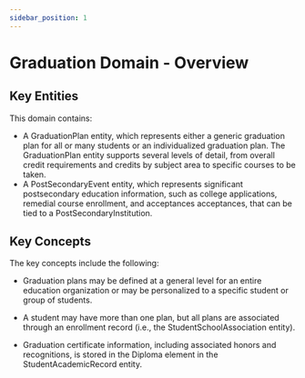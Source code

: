```yaml
---
sidebar_position: 1
---
```



# Graduation Domain - Overview

## Key Entities

This domain contains:

* A GraduationPlan entity, which represents either a generic graduation plan
    for all or many students or an individualized graduation plan. The
    GraduationPlan entity supports several levels of detail, from overall credit
    requirements and credits by subject area to specific courses to be taken.
* A PostSecondaryEvent entity, which represents significant postsecondary
    education information, such as college applications, remedial course
    enrollment, and acceptances acceptances, that can be tied to a
    PostSecondaryInstitution.

## Key Concepts

The key concepts include the following:

* Graduation plans may be defined at a general level for an entire education
    organization or may be personalized to a specific student or group of
    students.

* A student may have more than one plan, but all plans are associated through
    an enrollment record (i.e., the StudentSchoolAssociation entity).
* Graduation certificate information, including associated honors and
    recognitions, is stored in the Diploma element in the StudentAcademicRecord
    entity.
